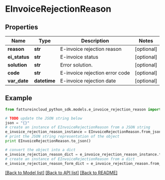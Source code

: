 # EInvoiceRejectionReason


## Properties

Name | Type | Description | Notes
------------ | ------------- | ------------- | -------------
**reason** | **str** | E-invoice rejection reason | [optional] 
**ei_status** | **str** | E-invoice status | [optional] 
**solution** | **str** | Error solution. | [optional] 
**code** | **str** | E-invoice rejection error code | [optional] 
**var_date** | **datetime** | E-invoice rejection date | [optional] 

## Example

```python
from fattureincloud_python_sdk.models.e_invoice_rejection_reason import EInvoiceRejectionReason

# TODO update the JSON string below
json = "{}"
# create an instance of EInvoiceRejectionReason from a JSON string
e_invoice_rejection_reason_instance = EInvoiceRejectionReason.from_json(json)
# print the JSON string representation of the object
print EInvoiceRejectionReason.to_json()

# convert the object into a dict
e_invoice_rejection_reason_dict = e_invoice_rejection_reason_instance.to_dict()
# create an instance of EInvoiceRejectionReason from a dict
e_invoice_rejection_reason_form_dict = e_invoice_rejection_reason.from_dict(e_invoice_rejection_reason_dict)
```
[[Back to Model list]](../README.md#documentation-for-models) [[Back to API list]](../README.md#documentation-for-api-endpoints) [[Back to README]](../README.md)



